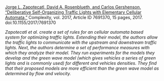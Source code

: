 [Jorge L. Zapotecatl, David A. Rosenblueth, and Carlos Gershenson, “Deliberative Self-Organizing Traffic Lights with Elementary Cellular Automata,”](https://www.hindawi.com/journals/complexity/2017/7691370/) Complexity, vol. 2017, Article ID 7691370, 15 pages, 2017. doi:10.1155/2017/7691370

*Zapotecatl et al. create a set of rules for an cellular automata based system for optimizing traffic lights. Extending their model, the authors allow the traffic lights to communicate with the upstream and downstream traffic lights. Next, the authors determine a set of performance measures with which they analyze their model. They run experiments for the models they develop and the green wave model (which gives vehicles a series of green lights and is commonly used) for different and vehicles densities. They find that their proposed models are more efficient than the green wave model as determined by flow and velocity.* 
